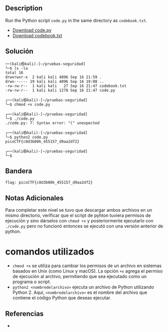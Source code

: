 ## Description

Run the Python script `code.py` in the same directory as `codebook.txt`.

- [Download code.py](https://artifacts.picoctf.net/c/1/code.py)
- [Download codebook.txt](https://artifacts.picoctf.net/c/1/codebook.txt)
## Solución
```shell
──(kali㉿kali)-[~/pruebas-seguridad]
└─$ ls -la
total 16
drwxrwxr-x  2 kali kali 4096 Sep 16 21:59 .
drwx------ 19 kali kali 4096 Sep 16 19:08 ..
-rw-rw-r--  1 kali kali   27 Sep 16 21:47 codebook.txt
-rw-rw-r--  1 kali kali 1278 Sep 16 21:47 code.py
                                                                                               
┌──(kali㉿kali)-[~/pruebas-seguridad]
└─$ chmod +x code.py 
                                                                                               
┌──(kali㉿kali)-[~/pruebas-seguridad]
└─$ ./code.py
./code.py: 7: Syntax error: "(" unexpected
                                                                                               
┌──(kali㉿kali)-[~/pruebas-seguridad]
└─$ python2 code.py
picoCTF{c0d3b00k_455157_d9aa2df2}
                                                                                               
┌──(kali㉿kali)-[~/pruebas-seguridad]
└─$ 

```
## Bandera
```shell
flag: picoCTF{c0d3b00k_455157_d9aa2df2}
```
## Notas Adicionales
Para completar este nivel se tuvo que descargar ambos archivos en un mismo directorio, verificar que el script de pyhton tuviera permisos de ejecución y sino dárselos con ``chmod +x`` y posteriormente ejecutarlo con ``./code.py`` pero no funcionó entonces se ejecutó con una versión anterior de python.

# comandos utilizados
-  `chmod +x` se utiliza para cambiar los permisos de un archivo en sistemas basados en Unix (como Linux y macOS). La opción `+x` agrega el permiso de ejecución al archivo, permitiendo que sea ejecutado como un programa o script.
- `python2 <nombredelarchivo>` ejecuta un archivo de Python utilizando Python 2. Aquí, `<nombredelarchivo>` es el nombre del archivo que contiene el código Python que deseas ejecutar.

## Referencias
- 